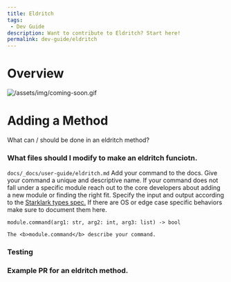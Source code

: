 ```yaml
---
title: Eldritch
tags: 
 - Dev Guide
description: Want to contribute to Eldritch? Start here!
permalink: dev-guide/eldritch
---
```

# Overview
![/assets/img/coming-soon.gif](/assets/img/coming-soon.gif)

# Adding a Method
What can / should be done in an eldritch method?

### What files should I modify to make an eldritch funciotn.
`docs/_docs/user-guide/eldritch.md`
Add your command to the docs. Give your command a unique and descriptive name. 
If your command does not fall under a specific module reach out to the core developers about adding a new module or finding the right fit.
Specify the input and output according to the [Starklark types spec.](https://docs.rs/starlark/0.6.0/starlark/values/index.html)
If there are OS or edge case specific behaviors make sure to document them here.
```MD
module.command(arg1: str, arg2: int, arg3: list) -> bool

The <b>module.command</b> describe your command.

```



### Testing

### Example PR for an eldritch method.